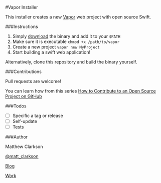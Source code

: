 #Vapor Installer

This installer creates a new [Vapor](https://github.com/tannernelson/vapor) web project with open source Swift.

###Instructions

1. Simply [download](https://github.com/mpclarkson/vapor-installer/raw/master/vapor) the binary and add it to your `$PATH`
2. Make sure it is executable `chmod +x /path/to/vapor`
2. Create a new project `vapor new MyProject`
3. Start building a swift web application!

Alternatively, clone this repository and build the binary yourself.

###Contributions

Pull requests are welcome!

You can learn how from this series [How to Contribute to an Open Source Project on GitHub](https://egghead.io/series/how-to-contribute-to-an-open-source-project-on-github)

###Todos

- [ ] Specific a tag or release
- [ ] Self-update
- [ ] Tests

###Author

Matthew Clarkson

[@matt_clarkson](https://twitter.com/matt_clarkson)

[Blog](https://mpclarkson.github.io)

[Work](https://hilenium.com)
